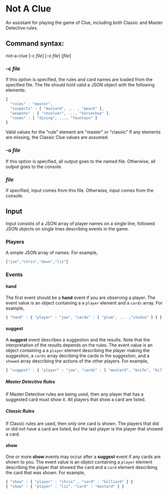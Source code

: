 # Not A Clue
An assistant for playing the game of Clue, including both Classic and Master Detective rules.
## Command syntax:
not-a-clue [-c *file*] [-o *file*] [*file*]
### -c *file*
If this option is specified, the rules and card names are loaded from the specified file. The file should hold valid a JSON object with the following elements:
```javascript
{
  "rules" : "master",
  "suspects" : [ "mustard", ... , "peach" ],
  "weapons" : [ "revolver", ..., "horseshoe" ],
  "rooms" : [ "dining", ..., "fountain" ]
}
```
Valid values for the "rule" element are "master" or "classic" If any elements are missing, the Classic Clue values are assumed.
### -o *file*
If this option is specified, all output goes to the named file. Otherwise, all output goes to the console.
### *file*
If specified, input comes from this file. Otherwise, input comes from the console.
## Input
Input consists of a JSON array of player names on a single line, followed JSON objects on single lines describing events in the game.
### Players
A simple JSON array of names. For example,
```javascript
["joe","chris","dave","liz"]
```
### Events
#### hand
The first event should be a **hand** event if you are observing a player. The event value is an object containing a a `player` element
and a `cards` array. For example,
```javascript
{ "hand" : { "player" : "joe", "cards" : [ "plum", ... ,"studio" ] } }
```
#### suggest
A **suggest** event describes a suggestion and the results. Note that the interpretation of the results depends on the rules. The event
value is an object containing a a `player` element describing the player making the suggestion, a `cards` array decribing the cards in
the suggestion, and a `showed` array describing the actions of the other players. For example,
```javascript
{ "suggest" : { "player" : "joe", "cards" : [ "mustard", "knife", "billiard" ], "showed" : [ "chris" , "liz" ] } }
```
##### Master Detective Rules
If Master Detective rules are being used, then any player that has a suggested card must show it. All players that show a card are
listed.
##### Classic Rules
If Classic rules are used, then only one card is shown. The players that did or did not have a card are listed, but the last player
is the player that showed a card.
#### show
One or more **show** events may occur after a **suggest** event if any cards are shown to you. The event value is an object containing
a `player` element describing the player that showed the card and a `card` element describing the card that was shown. For example,
```javascript
{ "show" : { "player" : "chris" , "card" : "billiard" } }
{ "show" : { "player" : "liz", "card" : "mustard" } }
```
